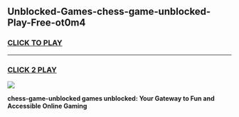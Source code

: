 
## Unblocked-Games-chess-game-unblocked-Play-Free-ot0m4
<h3>
<a href="https://premium76.site?title=chess-game-unblocked&ref=10A">CLICK TO PLAY</a></h3>
<hr>

<h3>
<a href="https://premium76.site?title=chess-game-unblocked&ref=10A">CLICK 2 PLAY</a>
  
</h3>

<a href="https://premium76.site?title=chess-game-unblocked&ref=10A"><img src="https://clearcache.store/games.png"></a>


**chess-game-unblocked games unblocked: Your Gateway to Fun and Accessible Online Gaming**
